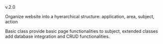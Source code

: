v.2.0

Organize website into a hyerarchical structure: application, area, subject, action

Basic class provide basic page functionalities to subject, extended classes add database integration and CRUD functionalities.
